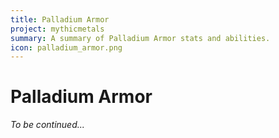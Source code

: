 ```yaml
---
title: Palladium Armor
project: mythicmetals
summary: A summary of Palladium Armor stats and abilities.
icon: palladium_armor.png
---
```


# Palladium Armor

*To be continued...*